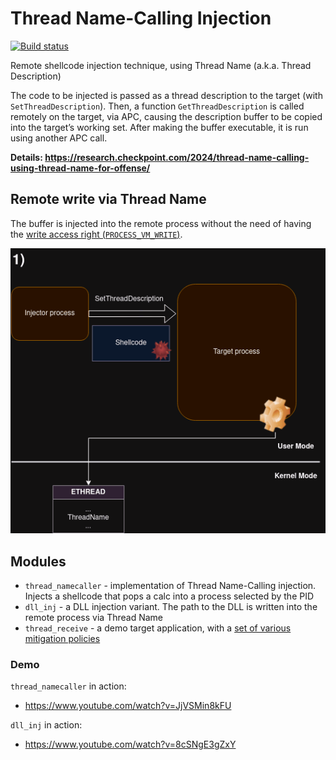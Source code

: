 # Thread Name-Calling Injection

[![Build status](https://ci.appveyor.com/api/projects/status/k4ff2bndq4juwnpc?svg=true)](https://ci.appveyor.com/project/hasherezade/thread-namecalling)

Remote shellcode injection technique, using Thread Name (a.k.a. Thread Description)

The code to be injected is passed as a thread description to the target (with `SetThreadDescription`). Then, a function `GetThreadDescription` is called remotely on the target, via APC, causing the description buffer to be copied into the target’s working set. After making the buffer executable, it is run using another APC call.

**Details: https://research.checkpoint.com/2024/thread-name-calling-using-thread-name-for-offense/**

## Remote write via Thread Name

The buffer is injected into the remote process without the need of having the [write access right (`PROCESS_VM_WRITE`)](https://learn.microsoft.com/en-us/windows/win32/procthread/process-security-and-access-rights).

![](img/animation.gif)

## Modules

+ `thread_namecaller` - implementation of Thread Name-Calling injection. Injects a shellcode that pops a calc into a process selected by the PID
+ `dll_inj` - a DLL injection variant. The path to the DLL is written into the remote process via Thread Name
+ `thread_receive` - a demo target application, with a [set of various mitigation policies](https://github.com/hasherezade/thread_namecalling/blob/master/thread_receive/main.cpp#L11)

### Demo

`thread_namecaller` in action:
+  https://www.youtube.com/watch?v=JjVSMin8kFU

`dll_inj` in action:
+  https://www.youtube.com/watch?v=8cSNgE3gZxY
